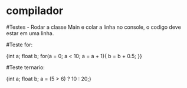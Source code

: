 # compilador

#Testes - Rodar a classe Main e colar a linha no console, o codigo deve estar em uma linha.


#Teste for:

{int a; float b; for(a = 0; a < 10; a = a + 1){ b = b + 0.5; }}

#Teste ternario:

{int a; float b; a = (5 > 6) ? 10 : 20;}

